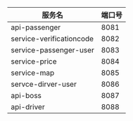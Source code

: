 服务名 | 端口号
--- | ---
api-passenger | 8081
service-verificationcode | 8082
service-passenger-user | 8083
service-price | 8084
service-map | 8085
servce-dirver-user | 8086
api-boss | 8087
api-driver | 8088
